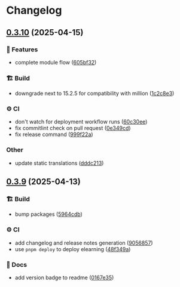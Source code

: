 # Changelog

## [0.3.10](https://github.com/gabrielecanepa/glore/compare/v0.3.9...v0.3.10) (2025-04-15)


### 🚀 Features

* complete module flow ([605bf32](https://github.com/gabrielecanepa/glore/commit/605bf320f7bc80dbc8e2d2745180e91ff7a21ca8))


### 🏗️ Build

* downgrade next to 15.2.5 for compatibility with million ([1c2c8e3](https://github.com/gabrielecanepa/glore/commit/1c2c8e3708f5e363b3f0a6de45a8733d7d994c15))


### ⚙️ CI

* don't watch for deployment workflow runs ([60c30ee](https://github.com/gabrielecanepa/glore/commit/60c30ee2790b73273a6317b7e84176f6f48dcfb4))
* fix commitlint check on pull request ([0e349cd](https://github.com/gabrielecanepa/glore/commit/0e349cdf5ecadb8ddaa917930c8b9017271b306c))
* fix release command ([999f22a](https://github.com/gabrielecanepa/glore/commit/999f22aa5e07cebc3270bce629f733af71539c9d))


### Other

* update static translations ([dddc213](https://github.com/gabrielecanepa/glore/commit/dddc2137e36243f29ac8c03156574e5a3477209e))

## [0.3.9](https://github.com/gabrielecanepa/glore/compare/v0.3.8...v0.3.9) (2025-04-13)


### 🏗️ Build

* bump packages ([5964cdb](https://github.com/gabrielecanepa/glore/commit/5964cdbd21de98c12a4ed2c974afa3bebbb6137e))


### ⚙️ CI

* add changelog and release notes generation ([9056857](https://github.com/gabrielecanepa/glore/commit/90568575762f9ad52e7d48b2d662d5d2165f7cd5))
* use `pnpm deploy` to deploy elearning ([48f349a](https://github.com/gabrielecanepa/glore/commit/48f349adbee4eba5aa0af85db06ceb141059ec59))


### 📑 Docs

* add version badge to readme ([0167e35](https://github.com/gabrielecanepa/glore/commit/0167e35628c9eaa453837c9e0efdaa893ad7590c))
